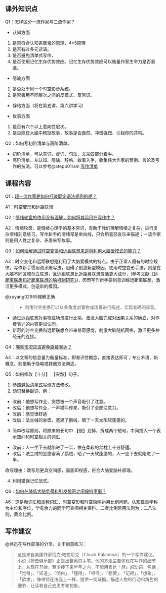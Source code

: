 ## 课外知识点

Q1：怎样区分一流作家与二流作家？
- 认知方面
1. 是否符合认知吝啬鬼的原理，4*5原理
2. 是否有过多元话语。
3. 是否避免清单式写作，
4. 是否使用记忆生存优势效应。记忆生存优势效应可以衡量作家生命力是否衰退。

- 隐喻方面
1. 是否处于同一个时空影音系统。
2. 是否善用不同层次之间的反模式、反常识。

- 辞格方面（将在第五讲、第六讲学习）

- 故事方面
1. 是否有六个以上意向性层次。
2. 是否能在大脑中模拟故事，故事是否自然、冲击强烈、引起你的共鸣。

Q2：如何写初阶清单与高阶清单。
- 初阶清单，可从实词、虚词、句法、文采四部分着手。
- 高阶清单，从认知、隐喻、辞格、故事入手，收集伟大作家的案例、言论及写作的技法。可以参考@stepp01ram [写作清单](https://github.com/AIWriter/Writer004/issues/94)

## 课程内容
Q1：[超一流作家是如何打破既定语法规则的呢？](https://github.com/AIWriter/Writer004/issues/97)

A1：时空变形和远距联想

Q2：[情绪轮盘的作用没有理解，如何将其运用在写作中？](https://github.com/AIWriter/Writer004/issues/99)

A2：情绪轮盘，是情绪心理学的基本常识，有助于我们理解情绪之复杂，进行复杂情绪刻意练习。写作新手的情绪常是单向线，只会用喜怒哀乐来描述；一流作家则是用人性之复杂、矛盾来写故事。

Q3：[如何理解通过时空变换和远距联想来逆向利用大脑爱模式的能力？](https://github.com/AIWriter/Writer004/issues/100)

A3：时空变化和远距联想是利用了大脑爱模式的特点。由于正常人固有的时空规律，写作新手惯用流水账写法，阻碍了创造新型模因。使用时空变形手法，则是在大脑不同区域创立联想，且远距联想比近距离联想激活更大成分，(参考文献[《远距离联想和近距离联想的脑机制研究》](http://cdmd.cnki.com.cn/Article/CDMD-10635-2010094585.htm))，因而写作新手要刻意训练远距离联想，激活更多模式，创造新的模因。

@xuyang02965理解正确
> - 利用时空变换可以从多角度对事物或场景进行描述，实现准确的呈现。 
-  通过远距联想对事物或场景进行比喻，激发大脑完成对因果关系的确立，对作者表述的内容更加认同。
- 新奇的时空变换和远距联想会带来惊奇感觉，刺激大脑随机网络，激活更多神经元的连接。

Q4：[哪些情况应该避免直接表达？](https://github.com/AIWriter/Writer004/issues/101)

A4：以文章的信息量为衡量标准，即普识性概念，直接表达即可；专业术语、新概念，则借助于隐喻或其他方法阐述。


Q5：如何修改【十分】 【突然】句子。

1.  参照[避免清单式写作](https://github.com/OpenMindClub/Writer003/wiki/6wQA#1%E9%81%BF%E5%85%8D%E5%86%99%E7%BB%93%E8%AE%BA%E6%80%A7%E8%AF%AD%E5%8F%A5)方法修改。
2. 动词替换副词，例：
- 改前：他想写作业，突然被一个声音吸引了注意。
- 改后：他想写作业，一声猫叫传来，吸引了全部注意力。
- 改前：感觉很舒适
- 改后：法兰绒的坐垫，塞满了鹅绒，晒了一天太阳软蓬蓬的。
3. 简单改写原则，将原来的长句中 【很】划掉，拆成两个短句，中间插入一个表示空间和时空相关的词汇
- 改前：人一坐下去就陷进了一半，依在柔软的丝枕上十分舒适。 
- 改后：法兰绒的坐垫塞满了鹅绒，晒了一天软蓬蓬的，人一坐下去就陷进了一半。

改写理由：改写后更具空间感，画面即视感，符合大脑爱脑补原理。

4. 利用错误记忆范式。

Q6：[如何在降低大脑负荷和引发惊奇之间保持平衡？](https://github.com/AIWriter/Writer004/issues/103)

A6：这是频词汇和高频词汇、时空变形和时空隐喻运用比例问题。认知篇章学称为主位和序位，学有余力的同学可查阅相关资料。二者比例常用法则为：二八法则，黄金比例。

## 写作建议
@徐迅在写作部落的分享，关于刻意练习：
> 这是来自美国作家恰克·帕拉尼克（Chuck Palahniuk）的一个写作建议。小说《搏击俱乐部》正是出自他的手笔。他的方法主要体现在写作的细节上，从现在开始，至少接下来半年之内，不能用表达「想」的动词，包括：「觉得」、「知道」、「明白」、「懂得」、「相信」、「想要」、「记得」、「想象」、「欲求」，像律师在法庭上一样，提供一切证据。描述人物的行动和角色的细节，让读者自己去思考和想象。 
